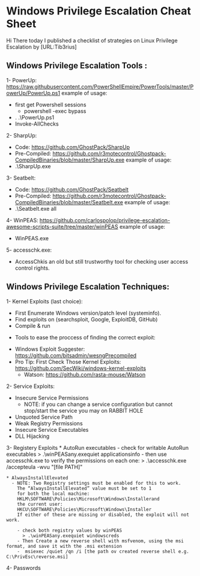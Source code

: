 # Windows Privilege Escalation Cheat Sheet
Hi There today I published a checklist of strategies on Linux Privilege Escalation by [URL:Tib3rius]

## Windows Privilege Escalation Tools :

1- PowerUp: https://raw.githubusercontent.com/PowerShellEmpire/PowerTools/master/PowerUp/PowerUp.ps1
  example of usage: 
  - first get Powershell sessions 
    * powershell -exec bypass
  - . .\PowerUp.ps1
  - Invoke-AllChecks
  
2- SharpUp: 
  - Code: https://github.com/GhostPack/SharpUp
  - Pre-Compiled: https://github.com/r3motecontrol/Ghostpack-CompiledBinaries/blob/master/SharpUp.exe
  example of usage:
  - .\SharpUp.exe
  
3- Seatbelt:
  - Code: https://github.com/GhostPack/Seatbelt
  - Pre-Compiled: https://github.com/r3motecontrol/Ghostpack-CompiledBinaries/blob/master/Seatbelt.exe
  example of usage:
  - .\Seatbelt.exe all
 
4- WinPEAS:  https://github.com/carlospolop/privilege-escalation-awesome-scripts-suite/tree/master/winPEAS
  example of usage:
  - WinPEAS.exe
  
5- accesschk.exe:
  - AccessChkis an old but still trustworthy tool for checking user access control rights.
  
## Windows Privilege Escalation Techniques:
1- Kernel Exploits (last choice):
  - First Enumerate Windows version/patch level (systeminfo).
  - Find exploits on (searchsploit, Google, ExploitDB, GitHub)
  - Compile & run
 * Tools to ease the proccess of finding the correct exploit:
  - Windows Exploit Suggester: https://github.com/bitsadmin/wesngPrecompiled 
- Pro Tip: First Check Those Kernel Exploits: https://github.com/SecWiki/windows-kernel-exploits
  - Watson: https://github.com/rasta-mouse/Watson
  
2- Service Exploits:
   - Insecure Service Permissions
      - NOTE: if you can change a service configuration but cannot stop/start the service you may on RABBIT HOLE
   - Unquoted Service Path
   - Weak Registry Permissions
   - Insecure Service Executables
   - DLL Hijacking
  
3- Registery Exploits
    * AutoRun executables
      - check for writable AutoRun executables
        > .\winPEASany.exequiet applicationsinfo
      - then use accesschk.exe to verify the permissions on each one:
        > .\accesschk.exe /accepteula -wvu "[file PATH]"
    
    * AlwaysInstallElevated
      - NOTE: Two Registry settings must be enabled for this to work.
        The “AlwaysInstallElevated” value must be set to 1 
        for both the local machine:
        HKLM\SOFTWARE\Policies\Microsoft\Windows\Installerand 
        the current user:
        HKCU\SOFTWARE\Policies\Microsoft\Windows\Installer
        If either of these are missing or disabled, the exploit will not work.
  
        - check both registry values by winPEAS
          > .\winPEASany.exequiet windowscreds
        - Then Create a new reverse shell with msfvenom, using the msi format, and save it with the .msi extension
        -  msiexec /quiet /qn /i [the path ov created reverse shell e.g. C:\PrivEsc\reverse.msi]
        
4- Passwords
